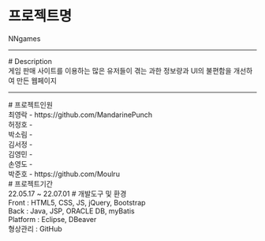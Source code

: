 # 프로젝트명 <br>
NNgames
<hr>
# Description <br>
게임 판매 사이트를 이용하는 많은 유저들이 겪는 과한 정보량과 UI의 불편함을 개선하여 만든 웹페이지
<hr>
# 프로젝트인원 <br>
  최영락 - https://github.com/MandarinePunch <br>
  허정호 - <br>
  박소림 - <br>
  김서정 - <br>
  김영민 - <br>
  손영도 - <br>
  박준호 - https://github.com/Moulru<br>
# 프로젝트기간 <br>
22.05.17 ~ 22.07.01
# 개발도구 및 환경 <br>
  Front : HTML5, CSS, JS, jQuery, Bootstrap <br>
  Back : Java, JSP, ORACLE DB, myBatis <br>
  Platform : Eclipse, DBeaver <br>
  형상관리 : GitHub <br>
